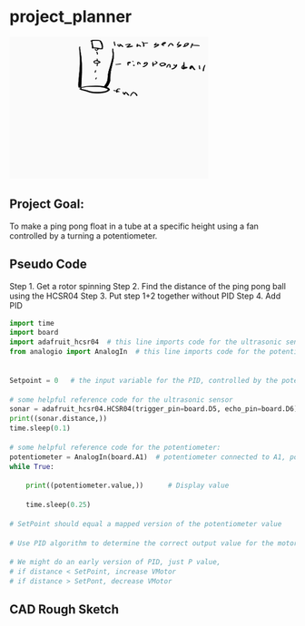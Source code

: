 # project_planner

[<img src="/images/protodraw.png" alt="protodraw.png" width="350" height="250">](/images/protodraw.png)

## Project Goal:

To make a ping pong float in a tube at a specific height using a fan controlled by a turning a potentiometer.

## Pseudo Code
Step 1. Get a rotor spinning
Step 2. Find the distance of the ping pong ball using the HCSR04
Step 3. Put step 1+2 together without PID
Step 4. Add PID
```python
import time
import board
import adafruit_hcsr04  # this line imports code for the ultrasonic sensor
from analogio import AnalogIn  # this line imports code for the potentiometer


Setpoint = 0   # the input variable for the PID, controlled by the potentiometer

# some helpful reference code for the ultrasonic sensor
sonar = adafruit_hcsr04.HCSR04(trigger_pin=board.D5, echo_pin=board.D6)   # this sets it up for use
print((sonar.distance,))
time.sleep(0.1)

# some helpful reference code for the potentiometer:
potentiometer = AnalogIn(board.A1)  # potentiometer connected to A1, power & ground
while True:
 
    print((potentiometer.value,))      # Display value
 
    time.sleep(0.25)          

# SetPoint should equal a mapped version of the potentiometer value

# Use PID algorithm to determine the correct output value for the motor

# We might do an early version of PID, just P value,
# if distance < SetPoint, increase VMotor
# if distance > SetPont, decrease VMotor
```
## CAD Rough Sketch

